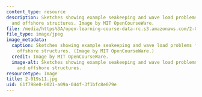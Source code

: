 ```yaml
---
content_type: resource
description: Sketches showing example seakeeping and wave load problems for ships
  and offshore structures. Image by MIT OpenCourseWare.
file: /media/https%3A/open-learning-course-data-rc.s3.amazonaws.com/2-019-design-of-ocean-systems-spring-2011/61f798e00021a09a044f3f1bfc8e079e_2-019s11.jpg
file_type: image/jpeg
image_metadata:
  caption: Sketches showing example seakeeping and wave load problems for ships and
    offshore structures. (Image by MIT OpenCourseWare.)
  credit: Image by MIT OpenCourseWare.
  image-alt: Sketches showing example seakeeping and wave load problems for ships
    and offshore structures.
resourcetype: Image
title: 2-019s11.jpg
uid: 61f798e0-0021-a09a-044f-3f1bfc8e079e
---
```

